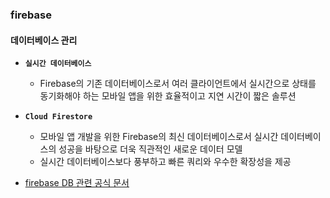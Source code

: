 ### firebase
#### 데이터베이스 관리
- **```실시간 데이터베이스```**
	- Firebase의 기존 데이터베이스로서 여러 클라이언트에서 실시간으로 상태를 동기화해야 하는 모바일 앱을 위한 효율적이고 지연 시간이 짧은 솔루션
	
- **```Cloud Firestore```**
	- 모바일 앱 개발을 위한 Firebase의 최신 데이터베이스로서 실시간 데이터베이스의 성공을 바탕으로 더욱 직관적인 새로운 데이터 모델
	- 실시간 데이터베이스보다 풍부하고 빠른 쿼리와 우수한 확장성을 제공

- [firebase DB 관련 공식 문서](https://firebase.google.com/docs/firestore/rtdb-vs-firestore?hl=ko)
